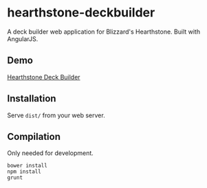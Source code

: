 # hearthstone-deckbuilder

A deck builder web application for Blizzard's Hearthstone. Built with AngularJS.

## Demo
[Hearthstone Deck Builder](http://deckbuilder.jumpcat.de)

## Installation

Serve ``dist/`` from your web server.

## Compilation

Only needed for development.

```
bower install
npm install
grunt
```
